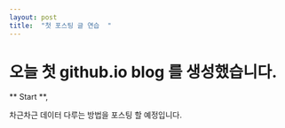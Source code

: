 ```yaml
---
layout: post
title:  "첫 포스팅 글 연습  "
---
```


# 오늘 첫 github.io blog 를 생성했습니다.

** Start **, 

차근차근 데이터 다루는 방법을 포스팅 할 예정입니다.
